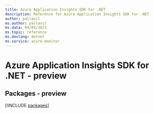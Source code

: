 ```yaml
---
title: Azure Application Insights SDK for .NET
description: Reference for Azure Application Insights SDK for .NET
author: pallavit
ms.author: pallavit
ms.data: 04/03/2023
ms.topic: reference
ms.devlang: dotnet
ms.service: azure-monitor
---
```

# Azure Application Insights SDK for .NET - preview
## Packages - preview
[!INCLUDE [packages](application-insights-index.md)]